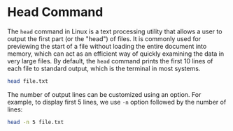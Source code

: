 # Head Command 

The `head` command in Linux is a text processing utility that allows a user to output the first part (or the "head") of files. It is commonly used for previewing the start of a file without loading the entire document into memory, which can act as an efficient way of quickly examining the data in very large files. By default, the `head` command prints the first 10 lines of each file to standard output, which is the terminal in most systems.

```bash
head file.txt
```
The number of output lines can be customized using an option. For example, to display first 5 lines, we use `-n` option followed by the number of lines:

```bash
head -n 5 file.txt
```